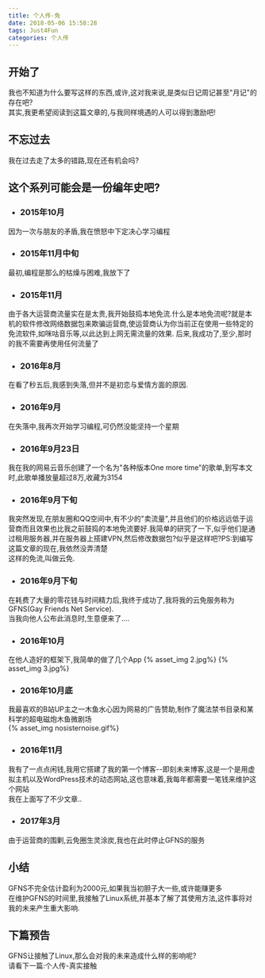 ```yaml
---
title: 个人传-免
date: 2018-05-06 15:58:28
tags: Just4Fun
categories: 个人传
---
```

## 开始了
我也不知道为什么要写这样的东西,或许,这对我来说,是类似日记周记甚至"月记"的存在吧?    
其实,我更希望阅读到这篇文章的,与我同样境遇的人可以得到激励吧!
## 不忘过去
我在过去走了太多的错路,现在还有机会吗?
## 这个系列可能会是一份编年史吧?
* ### 2015年10月
因为一次与朋友的矛盾,我在愤怒中下定决心学习编程
* ### 2015年11月中旬
最初,编程是那么的枯燥与困难,我放下了
* ### 2015年11月
由于各大运营商流量实在是太贵,我开始鼓捣本地免流.什么是本地免流呢?就是本机的软件修改网络数据包来欺骗运营商,使运营商认为你当前正在使用一些特定的免流软件,如咪咕音乐等,以此达到上网无需流量的效果.
后来,我成功了,至少,那时的我不需要再使用任何流量了
* ### 2016年8月
在看了秒五后,我感到失落,但并不是初恋与爱情方面的原因.
* ### 2016年9月
在失落中,我再次开始学习编程,可仍然没能坚持一个星期
* ### 2016年9月23日
我在我的网易云音乐创建了一个名为"各种版本One more time"的歌单,到写本文时,此歌单播放量超过8万,收藏为3154
* ### 2016年9月下旬
我突然发现,在朋友圈和QQ空间中,有不少的"卖流量",并且他们的价格远远低于运营商而且效果也比我之前鼓捣的本地免流要好.我简单的研究了一下,似乎他们是通过租用服务器,并在服务器上搭建VPN,然后修改数据包?似乎是这样吧?PS:到编写这篇文章的现在,我依然没弄清楚    
这样的免流,叫做云免.
* ### 2016年9月下旬
在耗费了大量的零花钱与时间精力后,我终于成功了,我将我的云免服务称为GFNS(Gay Friends Net Service).     
当我向他人公布此消息时,生意便来了....   
* ### 2016年10月
在他人造好的框架下,我简单的做了几个App
{% asset_img 2.jpg%}
{% asset_img 3.jpg%}
* ### 2016年10月底
我最喜欢的B站UP主之一木鱼水心因为网易的广告赞助,制作了魔法禁书目录和某科学的超电磁炮木鱼微剧场   
{% asset_img nosisternoise.gif%} 
* ### 2016年11月
我有了一点点闲钱,我用它搭建了我的第一个博客--即刻未来博客,这是一个是用虚拟主机以及WordPress技术的动态网站,这也意味着,我每年都需要一笔钱来维护这个网站   
我在上面写了不少文章..
* ### 2017年3月
由于运营商的围剿,云免圈生灵涂炭,我也在此时停止GFNS的服务
## 小结
GFNS不完全估计盈利为2000元,如果我当初胆子大一些,或许能赚更多    
在维护GFNS的时间里,我接触了Linux系统,并基本了解了其使用方法,这件事将对我的未来产生重大影响.    
## 下篇预告
GFNS让接触了Linux,那么会对我的未来造成什么样的影响呢?   
请看下一篇:个人传-真实接触

